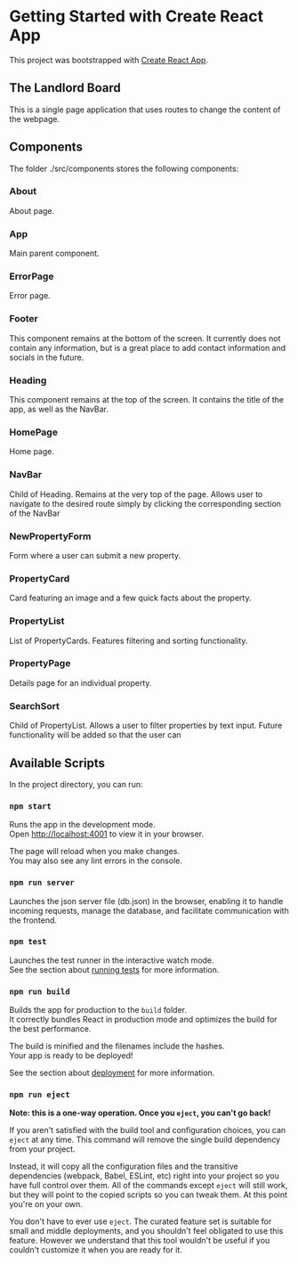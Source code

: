 # Getting Started with Create React App

This project was bootstrapped with [Create React App](https://github.com/facebook/create-react-app).

## The Landlord Board

This is a single page application that uses routes to change the content of the webpage.

## Components

The folder ./src/components stores the following components:

### About

About page.

### App

Main parent component.

### ErrorPage

Error page.

### Footer

This component remains at the bottom of the screen.
It currently does not contain any information, but is a great place to add contact information and socials in the future.

### Heading

This component remains at the top of the screen.
It contains the title of the app, as well as the NavBar.

### HomePage

Home page.

### NavBar

Child of Heading.
Remains at the very top of the page.
Allows user to navigate to the desired route simply by clicking the corresponding section of the NavBar

### NewPropertyForm

Form where a user can submit a new property.

### PropertyCard

Card featuring an image and a few quick facts about the property.

### PropertyList

List of PropertyCards.
Features filtering and sorting functionality.

### PropertyPage

Details page for an individual property.

### SearchSort

Child of PropertyList.
Allows a user to filter properties by text input.
Future functionality will be added so that the user can

## Available Scripts

In the project directory, you can run:

### `npm start`

Runs the app in the development mode.\
Open [http://localhost:4001](http://localhost:4001) to view it in your browser.

The page will reload when you make changes.\
You may also see any lint errors in the console.

### `npm run server`

Launches the json server file (db.json) in the browser, enabling it to handle incoming requests, manage the database, and facilitate communication with the frontend.

### `npm test`

Launches the test runner in the interactive watch mode.\
See the section about [running tests](https://facebook.github.io/create-react-app/docs/running-tests) for more information.

### `npm run build`

Builds the app for production to the `build` folder.\
It correctly bundles React in production mode and optimizes the build for the best performance.

The build is minified and the filenames include the hashes.\
Your app is ready to be deployed!

See the section about [deployment](https://facebook.github.io/create-react-app/docs/deployment) for more information.

### `npm run eject`

**Note: this is a one-way operation. Once you `eject`, you can't go back!**

If you aren't satisfied with the build tool and configuration choices, you can `eject` at any time. This command will remove the single build dependency from your project.

Instead, it will copy all the configuration files and the transitive dependencies (webpack, Babel, ESLint, etc) right into your project so you have full control over them. All of the commands except `eject` will still work, but they will point to the copied scripts so you can tweak them. At this point you're on your own.

You don't have to ever use `eject`. The curated feature set is suitable for small and middle deployments, and you shouldn't feel obligated to use this feature. However we understand that this tool wouldn't be useful if you couldn't customize it when you are ready for it.
